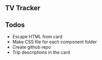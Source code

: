 ## TV Tracker

## Todos
* Escape HTML from card
* Make CSS file for each component folder
* Create github repo
* Trip descriptions in the card